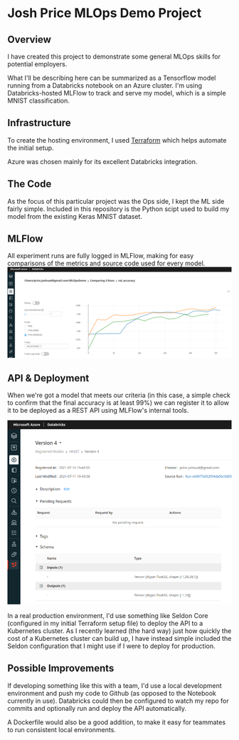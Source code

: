 # Josh Price MLOps Demo Project

## Overview
I have created this project to demonstrate some general MLOps skills for potential employers.  

What I'll be describing here can be summarized as a Tensorflow model running from a Databricks notebook on an Azure cluster.  I'm using Databricks-hosted MLFlow to track and serve my model, which is a simple MNIST classification.

## Infrastructure
To create the hosting environment, I used [Terraform](https://www.terraform.io/) which helps automate the initial setup.  

Azure was chosen mainly for its excellent Databricks integration.

## The Code
As the focus of this particular project was the Ops side, I kept the ML side fairly simple.  Included in this repository is the Python scipt used to build my model from the existing Keras MNIST dataset.

## MLFlow
All experiment runs are fully logged in MLFlow, making for easy comparisons of the metrics and source code used for every model.
![Example accuracy comparison](images/comparison.png)
## API & Deployment
When we're got a model that meets our criteria (in this case, a simple check to confirm that the final accuracy is at least 99%) we can register it to allow it to be deployed as a REST API using MLFlow's internal tools.

![API schema](images/API.png)

In a real production environment, I'd use something like Seldon Core (configured in my initial Terraform setup file) to deploy the API to a Kubernetes cluster.  As I recently learned (the hard way) just how quickly the cost of a Kubernetes cluster can build up, I have instead simple included the Seldon configuration that I might use if I were to deploy for production.

## Possible Improvements
If developing something like this with a team, I'd use a local development environment and push my code to Github (as opposed to the Notebook currently in use).  Databricks could then be configured to watch my repo for commits and optionally run and deploy the API automatically.  

A Dockerfile would also be a good addition, to make it easy for teammates to run consistent local environments.